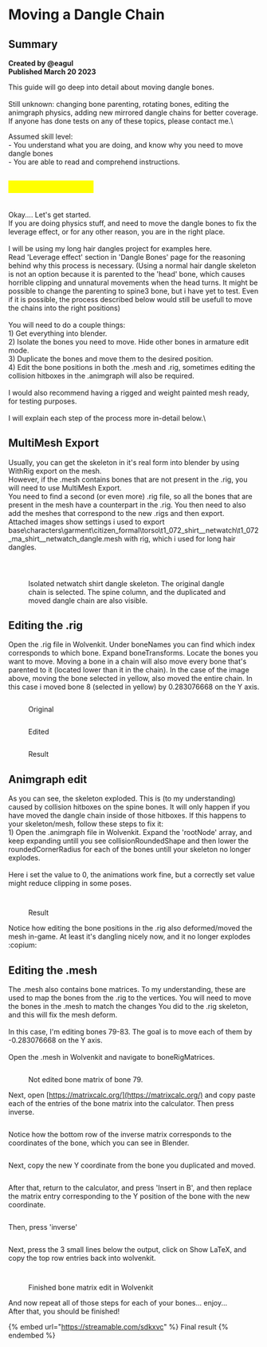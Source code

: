 # Moving a Dangle Chain

## Summary <a href="#summary" id="summary"></a>

**Created by @eagul**\
**Published March 20 2023**

This guide will go deep into detail about moving dangle bones.\
\
Still unknown: changing bone parenting, rotating bones, editing the animgraph physics, adding new mirrored dangle chains for better coverage. If anyone has done tests on any of these topics, please contact me.\


Assumed skill level: \
\- You understand what you are doing, and know why you need to move dangle bones\
\- You are able to read and comprehend instructions.

## <mark style="color:yellow;">MATH WARNING</mark>

\
Okay.... Let's get started.\
If you are doing physics stuff, and need to move the dangle bones to fix the leverage effect, or for any other reason, you are in the right place. \
\
I will be using my long hair dangles project for examples here.\
Read 'Leverage effect' section in 'Dangle Bones' page for the reasoning behind why this process is necessary. (Using a normal hair dangle skeleton is not an option because it is parented to the 'head' bone, which causes horrible clipping and unnatural movements when the head turns. It might be possible to change the parenting to spine3 bone, but i have yet to test. Even if it is possible, the process described below would still be usefull to move the chains into the right positions)\
\
You will need to do a couple things:\
1\) Get everything into blender.\
2\) Isolate the bones you need to move. Hide other bones in armature edit mode.\
3\) Duplicate the bones and move them to the desired position.\
4\) Edit the bone positions in both the .mesh and .rig, sometimes editing the collision hitboxes in the .animgraph will also be required.\
\
I would also recommend having a rigged and weight painted mesh ready, for testing purposes.\
\
I will explain each step of the process more in-detail below.\


## MultiMesh Export

Usually, you can get the skeleton in it's real form into blender by using WithRig export on the mesh.\
However, if the .mesh contains bones that are not present in the .rig, you will need to use MultiMesh Export.\
You need to find a second (or even more) .rig file, so all the bones that are present in the mesh have a counterpart in the .rig. You then need to also add the meshes that correspond to the new .rigs and then export. \
Attached images show settings i used to export base\characters\garment\citizen\_formal\torso\t1\_072\_shirt\_\_netwatch\t1\_072\_ma\_shirt\_\_netwatch\_dangle.mesh with rig, which i used for long hair dangles.&#x20;

<figure><img src="../../../.gitbook/assets/image (43).png" alt=""><figcaption></figcaption></figure>

<figure><img src="../../../.gitbook/assets/image (44).png" alt=""><figcaption></figcaption></figure>

<figure><img src="../../../.gitbook/assets/image (34).png" alt=""><figcaption><p>Isolated netwatch shirt dangle skeleton. The original dangle chain is selected. The spine column, and the duplicated and moved dangle chain are also visible.</p></figcaption></figure>

## Editing the .rig

Open the .rig file in Wolvenkit. Under boneNames you can find which index corresponds to which bone. Expand boneTransforms. Locate the bones you want to move. Moving a bone in a chain will also move every bone that's parented to it (located lower than it in the chain). In the case of the image above, moving the bone selected in yellow, also moved the entire chain. In this case i moved bone 8 (selected in yellow) by 0.283076668 on the Y axis.&#x20;

<figure><img src="../../../.gitbook/assets/image (37).png" alt=""><figcaption><p>Original </p></figcaption></figure>

<figure><img src="../../../.gitbook/assets/image (31).png" alt=""><figcaption><p>Edited</p></figcaption></figure>

<figure><img src="../../../.gitbook/assets/image (30).png" alt=""><figcaption><p>Result</p></figcaption></figure>

## Animgraph edit

As you can see, the skeleton exploded. This is (to my understanding) caused by collision hitboxes on the spine bones. It will only happen if you have moved the dangle chain inside of those hitboxes. If this happens to your skeleton/mesh, follow these steps to fix it:\
1\) Open the .animgraph file in Wolvenkit. Expand the 'rootNode' array, and keep expanding untill you see collisionRoundedShape and then lower the roundedCornerRadius for each of the bones untill your skeleton no longer explodes. \
\
Here i set the value to 0, the animations work fine, but a correctly set value might reduce clipping in some poses.&#x20;

<figure><img src="../../../.gitbook/assets/image (27).png" alt=""><figcaption></figcaption></figure>



<figure><img src="../../../.gitbook/assets/image (47).png" alt=""><figcaption><p>Result</p></figcaption></figure>

Notice how editing the bone positions in the .rig also deformed/moved the mesh in-game. At least it's dangling nicely now, and it no longer explodes :copium:

## Editing the .mesh

The .mesh also contains bone matrices. To my understanding, these are used to map the bones from the .rig to the vertices. You will need to move the bones in the .mesh to match the changes You did to the .rig skeleton, and this will fix the mesh deform.\
\
In this case, I'm editing bones 79-83. The goal is to move each of them by -0.283076668 on the Y axis.\
\
Open the .mesh in Wolvenkit and navigate to boneRigMatrices.&#x20;

<figure><img src="../../../.gitbook/assets/image (38).png" alt=""><figcaption><p>Not edited bone matrix of bone 79.</p></figcaption></figure>

Next, open [https://matrixcalc.org/](https://matrixcalc.org/) and copy paste each of the entries of the bone matrix into the calculator. Then press inverse.&#x20;

<figure><img src="../../../.gitbook/assets/image (14) (2).png" alt=""><figcaption></figcaption></figure>

Notice how the bottom row of the inverse matrix corresponds to the coordinates of the bone, which you can see in Blender.

<figure><img src="../../../.gitbook/assets/image (46).png" alt=""><figcaption></figcaption></figure>

Next, copy the new Y coordinate from the bone you duplicated and moved.&#x20;

<figure><img src="../../../.gitbook/assets/image (42).png" alt=""><figcaption></figcaption></figure>

After that, return to the calculator, and press 'Insert in B', and then replace the matrix entry corresponding to the Y position of the bone with the new coordinate.

<figure><img src="../../../.gitbook/assets/image (41).png" alt=""><figcaption></figcaption></figure>

Then, press 'inverse'

<figure><img src="../../../.gitbook/assets/image (45).png" alt=""><figcaption></figcaption></figure>

Next, press the 3 small lines below the output, click on Show LaTeX, and copy the top row entries back into wolvenkit.

<figure><img src="../../../.gitbook/assets/image (36).png" alt=""><figcaption></figcaption></figure>

<figure><img src="../../../.gitbook/assets/image (39).png" alt=""><figcaption><p>Finished bone matrix edit in Wolvenkit</p></figcaption></figure>

And now repeat all of those steps for each of your bones... enjoy...\
After that, you should be finished!

{% embed url="https://streamable.com/sdkxvc" %}
Final result&#x20;
{% endembed %}
